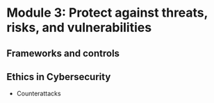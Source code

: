 # Module 3: Protect against threats, risks, and vulnerabilities

## Frameworks and controls

## Ethics in Cybersecurity

- Counterattacks